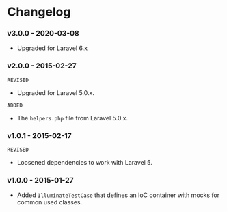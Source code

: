 # Changelog

### v3.0.0 - 2020-03-08

- Upgraded for Laravel 6.x

### v2.0.0 - 2015-02-27

`REVISED`

- Upgraded for Laravel 5.0.x.

`ADDED`

- The `helpers.php` file from Laravel 5.0.x.

### v1.0.1 - 2015-02-17

`REVISED`

- Loosened dependencies to work with Laravel 5.

### v1.0.0 - 2015-01-27

- Added `IlluminateTestCase` that defines an IoC container with mocks for common used classes.
